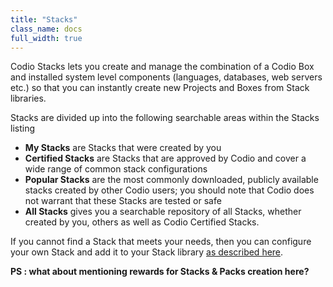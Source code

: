```yaml
---
title: "Stacks"
class_name: docs
full_width: true
---
```


Codio Stacks lets you create and manage the combination of a Codio Box and installed system level components (languages, databases, web servers etc.) so that you can instantly create new Projects and Boxes from Stack libraries.

Stacks are divided up into the following searchable areas within the Stacks listing

- **My Stacks** are Stacks that were created by you
- **Certified Stacks** are Stacks that are approved by Codio and cover a wide range of common stack configurations
- **Popular Stacks** are the most commonly downloaded, publicly available stacks created by other Codio users; you should note that Codio does not warrant that these Stacks are tested or safe
- **All Stacks** gives you a searchable repository of all Stacks, whether created by you, others as well as Codio Certified Stacks.

If you cannot find a Stack that meets your needs, then you can configure your own Stack and add it to your Stack library [as described here](/docs/dashboard/stacks/new).

**PS : what about mentioning rewards for Stacks & Packs creation here?**

